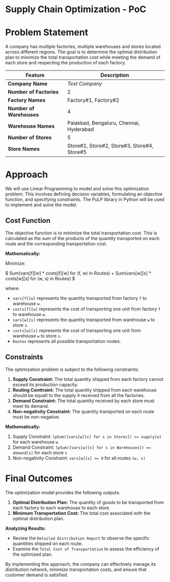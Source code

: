 # Supply Chain Optimization - PoC
# Problem Statement

A company has multiple factories, multiple warehouses and stores located across different regions. The goal is to determine the optimal distribution plan to minimize the total transportation cost while meeting the demand of each store and respecting the production of each factory.

| Feature | Description |
|---|---|
| **Company Name** |  *Test Company* |
| **Number of Factories** | 2 |
| **Factory Names** | Factory#1, Factory#2 |
| **Number of Warehouses** | 4 |
| **Warehouse Names** | Palakkad, Bengaluru, Chennai, Hyderabad |
| **Number of Stores** | 5 |
| **Store Names** | Store#1, Store#2, Store#3, Store#4, Store#5 |


# Approach

We will use Linear Programming to model and solve this optimization problem. This involves defining decision variables, formulating an objective function, and specifying constraints. The PuLP library in Python will be used to implement and solve the model.

## Cost Function

The objective function is to minimize the total transportation cost. This is calculated as the sum of the products of the quantity transported on each route and the corresponding transportation cost.

**Mathematically:**

Minimize:

$ Sum(vars[f][w] * costs[f][w] for (f, w) in Routes) + Sum(vars[w][s] * costs[w][s] for (w, s) in Routes) $


where:
-   `vars[f][w]` represents the quantity transported from factory `f` to warehouse `w`.
-   `costs[f][w]` represents the cost of transporting one unit from factory `f` to warehouse `w`.
-   `vars[w][s]` represents the quantity transported from warehouse `w` to store `s`.
-   `costs[w][s]` represents the cost of transporting one unit from warehouse `w` to store `s`.
-   `Routes` represents all possible transportation routes.

## Constraints

The optimization problem is subject to the following constraints:

1.  **Supply Constraint:** The total quantity shipped from each factory cannot exceed its production capacity.
2.  **Routing Conttraint:** The total quantity shipped from each warehouse should be equalt to the supply it received from all the factories.
3.  **Demand Constraint:** The total quantity received by each store must meet its demand.
4.  **Non-negativity Constraint:** The quantity transported on each route must be non-negative.

**Mathematically:**

1.  Supply Constraint: `lpSum([vars[w][s] for s in Stores]) <= supply[w]` for each warehouse `w`
2.  Demand Constraint: `lpSum([vars[w][s] for s in Warehouses]) == demand[s]` for each store `s`
3.  Non-negativity Constraint: `vars[w][s] >= 0` for all routes `(w, s)`

# Final Outcomes

The optimization model provides the following outputs:

1.  **Optimal Distribution Plan:** The quantity of goods to be transported from each factory to each warehouse to each store.
2.  **Minimum Transportation Cost:** The total cost associated with the optimal distribution plan.

**Analyzing Results:**
- Review the `Detailed Distribution Report` to observe the specific quantities shipped on each route.
- Examine the `Total Cost of Transportation` to assess the efficiency of the optimized plan.

By implementing this approach, the company can effectively manage its distribution network, minimize transportation costs, and ensure that customer demand is satisfied.
